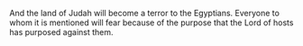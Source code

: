 And the land of Judah will become a terror to the Egyptians. Everyone to whom it is mentioned will fear because of the purpose that the Lord of hosts has purposed against them.
